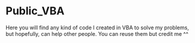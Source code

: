 # Public_VBA
Here you will find any kind of code I created in VBA to solve my problems, but hopefully, can help other people. You can reuse them but credit me ^^
